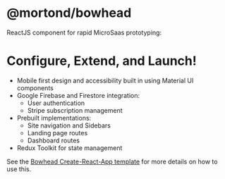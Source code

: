 # @mortond/bowhead

ReactJS component for rapid MicroSaas prototyping:

# Configure, Extend, and Launch!

- Mobile first design and accessibility built in using Material UI components
- Google Firebase and Firestore integration:
  - User authentication 
  - Stripe subscription management
- Prebuilt implementations:
  - Site navigation and Sidebars
  - Landing page routes
  - Dashboard routes
- Redux Toolkit for state management

See the [Bowhead Create-React-App template](https://github.com/daithimorton/bowhead/tree/master/packages/test-app) for more details on how to use this.
